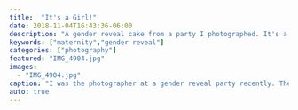 ```yaml
---
title:  "It's a Girl!"
date: 2018-11-04T16:43:36-06:00
description: "A gender reveal cake from a party I photographed. It's a girl!"
keywords: ["maternity","gender reveal"]
categories: ["photography"]
featured: "IMG_4904.jpg"
images: 
  - "IMG_4904.jpg"
caption: "I was the photographer at a gender reveal party recently. The gender was hidden inside a cake, so cutting it revealed the secret."
auto: true
---
```

